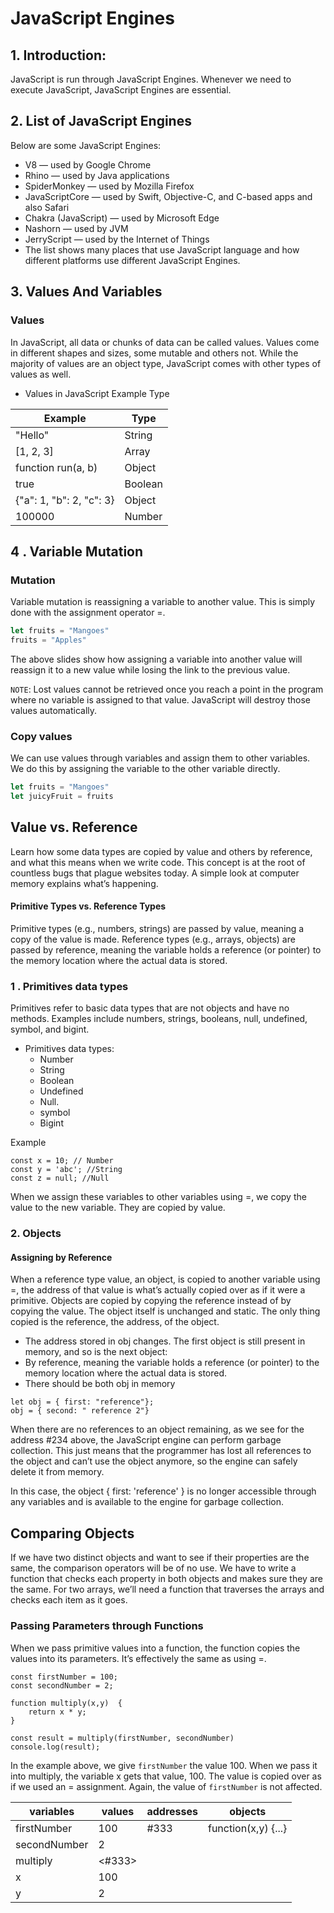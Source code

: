 # JavaScript Engines

## 1. Introduction:
JavaScript is run through JavaScript Engines. Whenever we need to execute JavaScript, JavaScript Engines are essential.

## 2. List of JavaScript Engines

Below are some JavaScript Engines:

- V8 — used by Google Chrome
- Rhino — used by Java applications
- SpiderMonkey — used by Mozilla Firefox
- JavaScriptCore — used by Swift, Objective-C, and C-based apps and also Safari
- Chakra (JavaScript) — used by Microsoft Edge
- Nashorn — used by JVM
- JerryScript — used by the Internet of Things
- The list shows many places that use JavaScript language and how different platforms use different JavaScript Engines. 

## 3. Values And Variables

### Values
In JavaScript, all data or chunks of data can be called values. Values come in different shapes and sizes, some mutable and others not. While the majority of values are an object type, JavaScript comes with other types of values as well.

- Values in JavaScript
Example	Type

| Example | Type |
| ------- | ---- |
| "Hello" |	String |
| [1, 2, 3] |	Array |
| function run(a, b)| 	Object |
| true |	Boolean |
| {"a": 1, "b": 2, "c": 3} |	Object |
| 100000 |	Number |

## 4 . Variable Mutation

### Mutation
Variable mutation is reassigning a variable to another value. This is simply done with the assignment operator =.

```js 
let fruits = "Mangoes"
fruits = "Apples"
```

The above slides show how assigning a variable into another value will reassign it to a new value while losing the link to the previous value.

`NOTE`: Lost values cannot be retrieved once you reach a point in the program where no variable is assigned to that value. JavaScript will destroy those values automatically.

### Copy values
We can use values through variables and assign them to other variables. We do this by assigning the variable to the other variable directly.

```js 
let fruits = "Mangoes"
let juicyFruit = fruits

```

## Value vs. Reference
Learn how some data types are copied by value and others by reference, and what this means when we write code. This concept is at the root of countless bugs that plague websites today. A simple look at computer memory explains what’s happening.


#### Primitive Types vs. Reference Types

Primitive types (e.g., numbers, strings) are passed by value, meaning a copy of the value is made.
Reference types (e.g., arrays, objects) are passed by reference, meaning the variable holds a reference (or pointer) to the memory location where the actual data is stored. 

### 1 . Primitives data types

Primitives refer to basic data types that are not objects and have no methods. Examples include numbers, strings, booleans, null, undefined, symbol, and bigint.

- Primitives data types:
  * Number
  * String
  * Boolean
  * Undefined
  * Null.
  * symbol
  * Bigint

Example

```
const x = 10; // Number
const y = 'abc'; //String
const z = null; //Null
```

When we assign these variables to other variables using =, we copy the value to the new variable. They are copied by value.


### 2. Objects

#### Assigning by Reference

When a reference type value, an object, is copied to another variable using =, the address of that value is what’s actually copied over as if it were a primitive. Objects are copied by copying the reference instead of by copying the value. The object itself is unchanged and static. The only thing copied is the reference, the address, of the object.

- The address stored in obj changes. The first object is still present in memory, and so is the next object:
- By reference, meaning the variable holds a reference (or pointer) to the memory location where the actual data is stored.
- There should be both obj in memory
```
let obj = { first: "reference"};
obj = { second: " reference 2"}
```

When there are no references to an object remaining, as we see for the address #234 above, the JavaScript engine can perform garbage collection. This just means that the programmer has lost all references to the object and can’t use the object anymore, so the engine can safely delete it from memory.

In this case, the object { first: 'reference' } is no longer accessible through any variables and is available to the engine for garbage collection.

## Comparing Objects

If we have two distinct objects and want to see if their properties are the same, the comparison operators will be of no use. We have to write a function that checks each property in both objects and makes sure they are the same. For two arrays, we’ll need a function that traverses the arrays and checks each item as it goes.

### Passing Parameters through Functions

When we pass primitive values into a function, the function copies the values into its parameters. It’s effectively the same as using =.

```JS
const firstNumber = 100;
const secondNumber = 2;

function multiply(x,y)  {
    return x * y;
}

const result = multiply(firstNumber, secondNumber)
console.log(result);

```

In the example above, we give `firstNumber` the value 100. When we pass it into multiply, the variable x gets that value, 100. The value is copied over as if we used an = assignment. Again, the value of `firstNumber` is not affected.

| variables | values | addresses | objects |
| --------- | ------ | --------- |-------- |
| firstNumber | 100 | #333 | function(x,y) {...} |
| secondNumber | 2 | 
| multiply | <#333> |
| x | 100 |
| y | 2 |